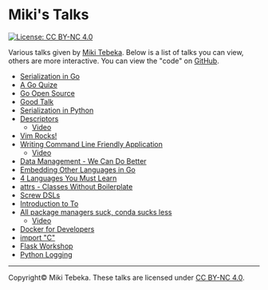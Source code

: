 # Miki's Talks

[![License: CC BY-NC 4.0](https://licensebuttons.net/l/by-nc/4.0/80x15.png)](https://creativecommons.org/licenses/by-nc/4.0/)


Various talks given by [Miki Tebeka](mailto:miki@353solutions.com).
Below is a list of talks you can view, others are more interactive. You can
view the "code" on [GitHub](https://github.com/tebeka/talks).


- [Serialization in Go](https://tebeka.github.io/talks/serialize-go/slides/index.html)
- [A Go Quize](https://talks.godoc.org/github.com/tebeka/talks/go-quiz/quiz-gcil.slide)
- [Go Open Source](https://tebeka.github.io/talks/go-open-source/slides/index.html)
- [Good Talk](https://tebeka.github.io/talks/good-talk/slides/index.html)
- [Serialization in Python](https://tebeka.github.io/talks/serialize-pyweb/slides/index.html)
- [Descriptors](https://tebeka.github.io/talks/pyconil-2019/descriptors/slides/index.html)
    - [Video](https://www.youtube.com/watch?v=J2jI-mSyG74)
- [Vim Rocks!](./vim-rocks/VimRocks.pdf)
- [Writing Command Line Friendly Application](./cmdline-friendly/slides-pyweb.pdf)
    - [Video](https://www.youtube.com/watch?v=bbaypngQ7mE)
- [Data Management - We Can Do Better](./data-management/data-management.pdf)
- [Embedding Other Languages in Go](./embed-in-go/embed-in-go.pdf)
- [4 Languages You Must Learn](./4-langs/slides.html)
- [attrs - Classes Without Boilerplate](./attrs-pyweb/slides.pdf)
- [Screw DSLs](./screw-dsls/Screw-DSLs.pdf)
- [Introduction to To](./go-checkpoint/slides.pdf)
- [All package managers suck, conda sucks less](./conda-pyconil-2017/slides.pdf)
    - [Video](https://www.youtube.com/watch?v=ywsf3mmv6do)
- [Docker for Developers](./docker-for-developers/slides.pdf)
- [import "C"](https://talks.godoc.org/github.com/tebeka/talks/import-c-go-il/import-c.slide)
- [Flask Workshop](./flask/flask.html)
- [Python Logging](./python-logging/python-logging.html)


---
Copyright© Miki Tebeka.
These talks are licensed under [CC BY-NC 4.0](https://creativecommons.org/licenses/by-nc/4.0/). 
